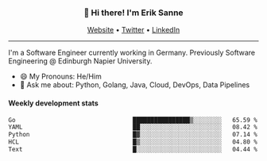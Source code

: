 <h3 align="center">👋 Hi there! I'm Erik Sanne</h3>
<p align="center">
  <a href="https://eriksanne.com">Website</a> •
  <a href="https://twitter.com/ErikKonradSanne">Twitter</a> •
  <a href="https://www.linkedin.com/in/eriksanne/">LinkedIn</a>
</p>

---
I'm a Software Engineer currently working in Germany. Previously Software Engineering @ Edinburgh Napier University.

- 😄 My Pronouns: He/Him
- 💬 Ask me about: Python, Golang, Java, Cloud, DevOps, Data Pipelines

<h4>Weekly development stats</h4>
<!--START_SECTION:waka-->

```txt
Go                                 ████████████████▒░░░░░░░░   65.59 %
YAML                               ██░░░░░░░░░░░░░░░░░░░░░░░   08.42 %
Python                             █▓░░░░░░░░░░░░░░░░░░░░░░░   07.14 %
HCL                                █▒░░░░░░░░░░░░░░░░░░░░░░░   04.80 %
Text                               █░░░░░░░░░░░░░░░░░░░░░░░░   04.44 %
```

<!--END_SECTION:waka-->
